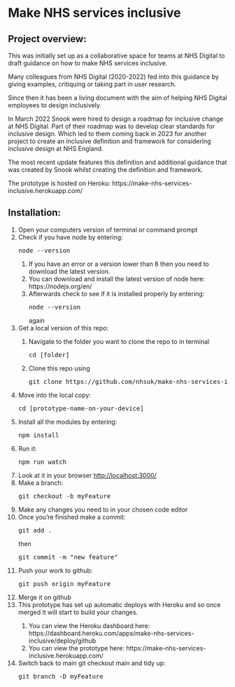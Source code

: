 # Make NHS services inclusive

## Project overview:
<p>This was initially set up as a collaborative space for teams at NHS Digital to draft guidance on how to make NHS services inclusive.</p>
<p>Many colleagues from NHS Digital (2020-2022) fed into this guidance by giving examples, critiquing or taking part in user research.</p> 
<p>Since then it has been a living document with the aim of helping NHS Digital employees to design inclusively.</p> 
<p>In March 2022 Snook were hired to design a roadmap for inclusive change at NHS Digital. Part of their roadmap was to develop clear standards for inclusive design. Which led to them coming back in 2023 for another project to create an inclusive definition and framework for considering inclusive design at NHS England.</p>
<p>The most recent update features this definition and additional guidance that was created by Snook whilst creating the definition and framework.</p>
<p>The prototype is hosted on Heroku: https://make-nhs-services-inclusive.herokuapp.com/</p>

## Installation:
<ol>
<li>Open your computers version of terminal or command prompt</li> 
<li>Check if you have node by entering: <pre>node --version</pre> </li>
  
  <ol>
<li>If you have an error or a version lower than 8 then you need to download the latest version.</li>
<li>You can download and install the latest version of node here: https://nodejs.org/en/</li>
<li>Afterwards check to see if it is installed properly by entering: <pre>node --version</pre> again</li>
  </ol>
  
<li>Get a local version of this repo:</li>

  <ol>
<li>Navigate to the folder you want to clone the repo to in terminal <pre>cd [folder]</pre></li>
<li>Clone this repo using <pre>git clone https://github.com/nhsuk/make-nhs-services-inclusive-prototype.git</pre></li>
  </ol>
  
<li>Move into the local copy: <pre>cd [prototype-name-on-your-device]</pre></li>
<li>Install all the modules by entering: <pre>npm install</pre></li>
<li>Run it: <pre>npm run watch</pre></li>
<li>Look at it in your browser <a href="http://localhost:3000/">http://localhost:3000/</a></li>
<li>Make a branch: <pre>git checkout -b myFeature</pre></li>
<li>Make any changes you need to in your chosen code editor</li>
<li>Once you’re finished make a commit: <pre>git add .</pre>
  then
  <pre>git commit -m "new feature"</pre></li>
<li>Push your work to github: <pre>git push origin myFeature</pre></li>
<li>Merge it on github</li>
<li>This prototype has set up automatic deploys with Heroku and so once merged it will start to build your changes.</li>
<ol>
<li>You can view the Heroku dashboard here: https://dashboard.heroku.com/apps/make-nhs-services-inclusive/deploy/github</li>
<li>You can view the prototype here: https://make-nhs-services-inclusive.herokuapp.com/</li>
</ol>
<li>Switch back to main git checkout main and tidy up: <pre>git branch -D myFeature</pre></li>
</ol>
